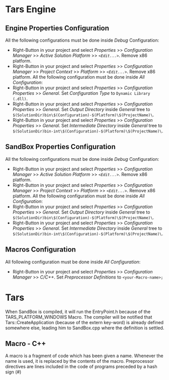# Tars Engine

## Engine Properties Configuration
All the following configurations must be done inside *Debug* Configuration:
- Right-Button in your project and select *Properties* >> *Configuration Manager* >> *Active Solution Platform* >> *`<Edit...>`*. Remove x86 platform.
- Right-Button in your project and select *Properties* >> *Configuration Manager* >> *Project Context* >> *Platform* >> *`<Edit...>`*. Remove x86 platform.
All the following configuration must be done inside *All Configuration*:
- Right-Button in your project and select *Properties* >> *Configuration Properties* >> *General*. Set *Configuration Type* to `Dynamic Library (.dll)`.
- Right-Button in your project and select *Properties* >> *Configuration Properties* >> *General*. Set *Output Directory* inside *General* tree to `$(SolutionDir)bin\$(Configuration)-$(Platform)\$(ProjectName)\`.
- Right-Button in your project and select *Properties* >> *Configuration Properties* >> *General*. Set *Intermediate Directory* inside *General* tree to `$(SolutionDir)bin-int\$(Configuration)-$(Platform)\$(ProjectName)\`.

## SandBox Properties Configuration
All the following configurations must be done inside *Debug* Configuration:
- Right-Button in your project and select *Properties* >> *Configuration Manager* >> *Active Solution Platform* >> *`<Edit...>`*. Remove x86 platform.
- Right-Button in your project and select *Properties* >> *Configuration Manager* >> *Project Context* >> *Platform* >> *`<Edit...>`*. Remove x86 platform.
All the following configuration must be done inside *All Configuration*:
- Right-Button in your project and select *Properties* >> *Configuration Properties* >> *General*. Set *Output Directory* inside *General* tree to `$(SolutionDir)bin\$(Configuration)-$(Platform)\$(ProjectName)\`.
- Right-Button in your project and select *Properties* >> *Configuration Properties* >> *General*. Set *Intermediate Directory* inside *General* tree to `$(SolutionDir)bin-int\$(Configuration)-$(Platform)\$(ProjectName)\`.

## Macros Configuration
All following configuration must be done inside *All Configuration*:
- Right-Button in your project and select *Properties* >> *Configuration Manager* >> *C/C++*. Set *Preprocessor Definitions* to `<your-Macro-name>;`

# Tars
When SandBox is compiled, it will run the EntryPoint.h because of the TARS_PLATFORM_WINDOWS Macro. The compiler will be notified that Tars::CreateApplication (because of the extern key-word) is already defined somewhere else, leading him to SandBox.cpp where the definition is settled.

## Macro - C++
A macro is a fragment of code which has been given a name. Whenever the name is used, it is replaced by the contents of the macro. Preprocessor directives are lines included in the code of programs preceded by a hash sign (#)